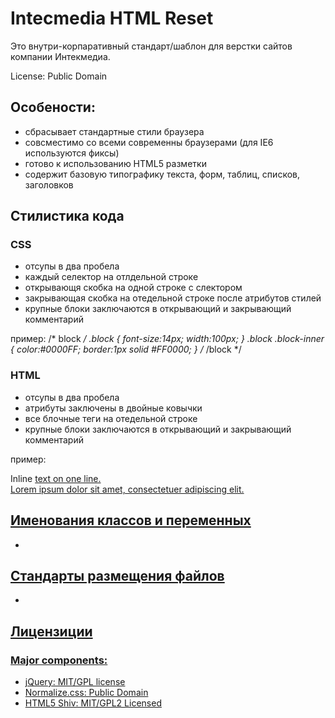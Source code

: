 # Intecmedia HTML Reset

Это внутри-корпаративный стандарт/шаблон для верстки сайтов компании Интекмедиа.

License: Public Domain

## Особености:

* сбрасывает стандартные стили браузера
* совсместимо со всеми современны браузерами (для IE6 используются фиксы)
* готово к использованию HTML5 разметки
* содержит базовую типографику текста, форм, таблиц, списков, заголовков

## Стилистика кода

### CSS

* отсупы в два пробела
* каждый селектор на отлдельной строке
* открывающя скобка на одной строке с слектором
* закрывающая скобка на отедельной строке после атрибутов стилей
* крупные блоки заключаются в открывающий и закрывающий комментарий

пример:
/* block */
.block {
  font-size:14px;
  width:100px;
}
.block .block-inner {
  color:#0000FF;
  border:1px solid #FF0000;
}
/* /block */

### HTML

* отсупы в два пробела
* атрибуты заключены в двойные ковычки
* все блочные теги на отедельной строке
* крупные блоки заключаются в открывающий и закрывающий комментарий

пример:
<!-- block -->
<div class="block">
  Inline <a href="#">text</> on one line.
  <div class="block-inner">
    Lorem ipsum dolor sit amet, consectetuer adipiscing elit.
  </div>
</div>
<!-- /block -->

## Именования классов и переменных
*

## Стандарты размещения файлов
*

## Лицензиции

### Major components:
* jQuery: MIT/GPL license
* Normalize.css: Public Domain
* HTML5 Shiv: MIT/GPL2 Licensed
